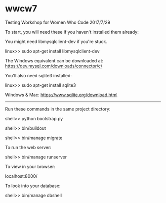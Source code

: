 # wwcw7
Testing Workshop for Women Who Code 2017/7/29

To start, you will need these if you haven't installed them already:

You might need libmysqlclient-dev if you're stuck. 

linux>> sudo apt-get install libmysqlclient-dev

The Windows equivalent can be downloaded at: https://dev.mysql.com/downloads/connector/c/

You'll also need sqlite3 installed:

linux>> sudo apt-get install sqlite3

Windows & Mac: https://www.sqlite.org/download.html

----------------------------------------

Run these commands in the same project directory:

shell>> python bootstrap.py

shell>> bin/buildout

shell>> bin/manage migrate

To run the web server:

shell>> bin/manage runserver

To view in your browser:

localhost:8000/

To look into your database:

shell>> bin/manage dbshell
